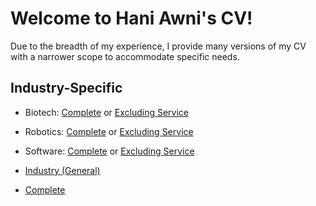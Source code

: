 # Welcome to Hani Awni's CV!

Due to the breadth of my experience, I provide many versions of my CV with a narrower scope to accommodate specific needs.

## Industry-Specific
* Biotech: <a href="https://github.com/haniawni/resume/blob/biotech/multipage/cv_7.pdf">Complete</a> or <a href="https://github.com/haniawni/resume/blob/biotechNoService/multipage/cv_7.pdf">Excluding Service</a>
* Robotics: <a href="https://github.com/haniawni/resume/blob/robotics/multipage/cv_7.pdf">Complete</a> or <a href="https://github.com/haniawni/resume/blob/roboticsNoService/multipage/cv_7.pdf">Excluding Service</a>
* Software: <a href="https://github.com/haniawni/resume/blob/software/multipage/cv_7.pdf">Complete</a> or <a href="https://github.com/haniawni/resume/blob/softwareNoService/multipage/cv_7.pdf">Excluding Service</a>


* <a href="https://github.com/haniawni/resume/blob/profesh/multipage/cv_7.pdf">Industry (General)</a>
* <a href="https://github.com/haniawni/resume/blob/master/multipage/cv_7.pdf">Complete</a>